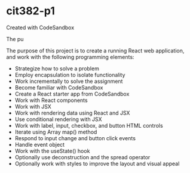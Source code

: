 # cit382-p1
Created with CodeSandbox

The pu

The purpose of this project is to create a running React web application, and work with the following programming elements:

- Strategize how to solve a problem
- Employ encapsulation to isolate functionality
- Work incrementally to solve the assignment
- Become familiar with CodeSandbox
- Create a React starter app from CodeSandbox
- Work with React components
- Work with JSX
- Work with rendering data using React and JSX
- Use conditional rendering with JSX
- Work with label, input, checkbox, and button HTML controls
- Iterate using Array map() method
- Respond to input change and button click events
- Handle event object
- Work with the useState() hook
- Optionally use deconstruction and the spread operator
- Optionally work with styles to improve the layout and visual appeal
